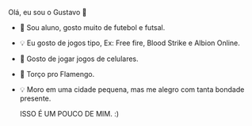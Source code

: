  Olá, eu sou o Gustavo 👋
 - 🌱 Sou aluno, gosto muito de futebol e futsal.
 - 💡 Eu gosto de jogos tipo, Ex: Free fire, Blood Strike e Albion Online.
 - 🎨 Gosto de jogar jogos de celulares.
 - 🌱 Torço pro Flamengo.
 - 💡 Moro em uma cidade pequena, mas me alegro com tanta bondade presente.


   ISSO É UM POUCO DE MIM. :)
